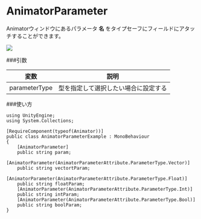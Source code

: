 AnimatorParameter
==========================

Animatorウィンドウにあるパラメータ **名** をタイプセーフにフィールドにアタッチすることができます。

![](http://d3j5vwomefv46c.cloudfront.net/photos/large/702796338.png?key=48097&Expires=1355649945&Key-Pair-Id=APKAIYVGSUJFNRFZBBTA&Signature=PNhnGUw8pATXYatWFqWED1fyNiNPmPb~DxnuCM5AetStU4HpzE14PmUnAxtwStiVsW~hZnwYvQ6kJ-EG-lEsVgleY7FxL7LKSL5-UqmRwVhxXCIIPHXX~Z657blExzsRRtU--vOceYCjOHf7moUKxTuLUhgFiw1L0EJ~9~JLR5M_)

###引数

|変数|説明|
|---|---|
|parameterType|型を指定して選択したい場合に設定する|

###使い方

```
using UnityEngine;
using System.Collections;

[RequireComponent(typeof(Animator))]
public class AnimatorParameterExample : MonoBehaviour
{
    [AnimatorParameter]
    public string param;
    [AnimatorParameter(AnimatorParameterAttribute.ParameterType.Vector)]
    public string vectortParam;
    [AnimatorParameter(AnimatorParameterAttribute.ParameterType.Float)]
    public string floatParam;
    [AnimatorParameter(AnimatorParameterAttribute.ParameterType.Int)]
    public string intParam;
    [AnimatorParameter(AnimatorParameterAttribute.ParameterType.Bool)]
    public string boolParam;
}
```
